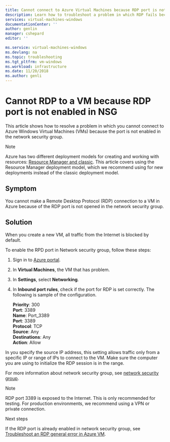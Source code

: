 ```yaml
---
title: Cannot connect to Azure Virtual Machines because RDP port is not enabled in NSG | Microsoft Docs
description: Learn how to troubleshoot a problem in which RDP fails because of NSG configuration in Azure portal| Microsoft Docs
services: virtual-machines-windows
documentationCenter: ''
author: genlin
manager: cshepard
editor: ''

ms.service: virtual-machines-windows
ms.devlang: na
ms.topic: troubleshooting
ms.tgt_pltfrm: vm-windows
ms.workload: infrastructure
ms.date: 11/20/2018
ms.author: genli
---
```


#  Cannot RDP to a VM because RDP port is not enabled in NSG

This article shows how to resolve a problem in which you cannot connect to Azure Windows Virtual Machines (VMs) because the port is not enabled in the network security group.


> [!NOTE] 
> Azure has two different deployment models for creating and working with resources: 
[Resource Manager and classic](../../azure-resource-manager/resource-manager-deployment-model.md). This article covers using the Resource Manager deployment model, which we recommend using for new deployments instead of the classic deployment model. 

## Symptom

You cannot make a Remote Desktop Protocol (RDP) connection to a VM in Azure because of the RDP port is not opened in the network security group.

## Solution 

When you create a new VM, all traffic from the Internet is blocked by default. 

To enable the RPD port in Network security group, follow these steps:
1. Sign in to [Azure portal](https://portal.azure.com).
2. In **Virtual Machines**, the VM that has problem. 
3. In **Settings**, select **Networking**. 
4. In **Inbound port rules**, check if the port for RDP is set correctly. The following is sample of the configuration. 

    **Priority**: 300 </br>
    **Port**: 3389 </br>
    **Name**: Port_3389 </br>
    **Port**: 3389 </br>
    **Protocol**: TCP </br>
    **Source**: Any </br>
    **Destinations**: Any </br>
    **Action**: Allow </br>

In you specify the source IP address, this setting allows traffic only from a specific IP or range of IPs to connect to the VM. Make sure the computer you are using to initialize the RDP session is in the range.

For more information about network security group, see [network security group](../../virtual-network/security-overview.md).

> [!NOTE]
> RDP port 3389 is exposed to the Internet. This is only recommended for testing. For production environments, we recommend using a VPN or private connection.

Next steps

If the RDP port is already enabled in network security group,  see [Troubleshoot an RDP general error in Azure VM](./troubleshoot-rdp-general-error.md).



